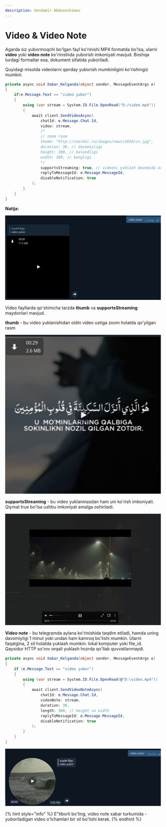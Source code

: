 ```yaml
---
description: Xondamir Abduxoshimov
---
```


# Video & Video Note

Agarda siz yubormoqchi bo'lgan fayl ko'rinishi MP4 formatda bo'lsa, ularni **video** yoki **video note** ko'rinishida yuborish imkoniyati mavjud. Boshqa turdagi formatlar esa, dokument sifatida yuboriladi. 

Quyidagi misolda videolarni qanday yuborish mumkinligini ko'rishingiz mumkin. 

```csharp
private async void Xabar_Kelganda(object sender, MessageEventArgs e)
{
    if(e.Message.Text == "video yubor")
    {
        using (var stream = System.IO.File.OpenRead("D:/video.mp4"))
        {
            await client.SendVideoAsync(
                chatId: e.Message.Chat.Id,
                video: stream,
                /*
                // zoom rasm
                thumb: "http://inordic.ru/images/news/2019/cs.jpg",                 
                duration: 30, // davomiyligi                
                height: 300, // balandligi                
                width: 300, // kengligi
                */                
                supportsStreaming: true, // videoni yuklash davomida ochish
                replyToMessageId: e.Message.MessageId,
                disableNotification: true
            );
        }
    }
}
```

**Natija:**

![](../../../../.gitbook/assets/image%20%2876%29.png)

Video fayllarda qo'shimcha tarzda **thumb** va **supportsStreaming** maydonlari mavjud. 

**thumb** - bu video yuklanishidan oldin video ustiga zoom holatda qo'yilgan rasm

![](../../../../.gitbook/assets/image%20%2849%29.png)

**supportsStreaming** - bu video yuklanmasdan ham uni ko'rish imkoniyati. Qiymat true bo'lsa ushbu imkoniyat amalga oshiriladi.

![](../../../../.gitbook/assets/image%20%2815%29.png)

**Video note** - bu telegramda aylana ko'rinishida taqdim etiladi, hamda uning davomiyligi 1 minut yoki undan ham kamroq bo'lishi mumkin. Ularni faqatgina, 2 xil holatda yuklash mumkin: lokal komputer yoki file\_id. Qaysidur HTTP so'rov orqali yuklash hozrda qo'llab quvvatlanmaydi.

```csharp
private async void Xabar_Kelganda(object sender, MessageEventArgs e)
{
    if (e.Message.Text == "video yubor")
    {
        using (var stream = System.IO.File.OpenRead(@"D:\video.mp4"))
        {
            await client.SendVideoNoteAsync(
                chatId: e.Message.Chat.Id,
                videoNote: stream,                         
                duration: 30,               
                length: 360, // height va width                         
                replyToMessageId: e.Message.MessageId,
                disableNotification: true
            );
        }
    }
}
```

![](../../../../.gitbook/assets/image%20%285%29.png)

{% hint style="info" %}
E"tiborli bo'ling, video note xabar turkumida - yuboriladigan video o'lchamlari bir xil bo'lishi kerak.
{% endhint %}


